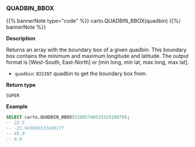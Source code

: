 ### QUADBIN_BBOX

{{% bannerNote type="code" %}}
carto.QUADBIN_BBOX(quadbin)
{{%/ bannerNote %}}

**Description**

Returns an array with the boundary box of a given quadbin. This boundary box contains the minimum and maximum longitude and latitude. The output format is [West-South, East-North] or [min long, min lat, max long, max lat].

* `quadbin`: `BIGINT` quadbin to get the boundary box from.

**Return type**

`SUPER`

**Example**

```sql
SELECT carto.QUADBIN_BBOX(5209574053332910079);
-- 22.5
-- -21.943045533438177
-- 45.0
-- 0.0
```
